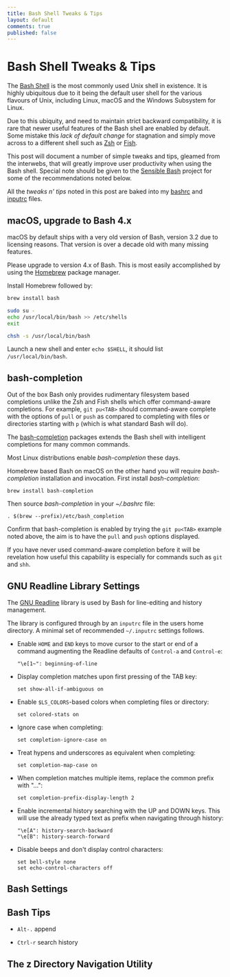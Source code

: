 ```yaml
---
title: Bash Shell Tweaks & Tips
layout: default
comments: true
published: false
---
```


Bash Shell Tweaks & Tips
========================

The [Bash Shell](https://www.gnu.org/software/bash) is the most commonly used
Unix shell in existence. It is highly ubiquitous due to it being the default
user shell for the various flavours of Unix, including Linux, macOS and the
Windows Subsystem for Linux.

Due to this ubiquity, and need to maintain strict backward compatibility, it is
rare that newer useful features of the Bash shell are enabled by default. Some
mistake this *lack of default change* for stagnation and simply move across to
a different shell such as [Zsh](https://www.zsh.org) or
[Fish](https://fishshell.com).

This post will document a number of simple tweaks and tips, gleamed from the
interwebs, that will greatly improve user productivity when using the Bash
shell. Special note should be given to the
[Sensible Bash](https://github.com/mrzool/bash-sensible) project for some of
the recommendations noted below.

All the *tweaks n' tips* noted in this post are baked into my
[bashrc](https://github.com/bluz71/dotfiles/blob/master/bashrc) and
[inputrc](https://github.com/bluz71/dotfiles/blob/master/inputrc) files.

macOS, upgrade to Bash 4.x
--------------------------

macOS by default ships with a very old version of Bash, version 3.2 due to
licensing reasons. That version is over a decade old with many missing
features.

Please upgrade to version 4.x of Bash. This is most easily accomplished by
using the [Homebrew](https://brew.sh) package manager.

Install Homebrew followed by:

```sh
brew install bash

sudo su -
echo /usr/local/bin/bash >> /etc/shells
exit

chsh -s /usr/local/bin/bash
```

Launch a new shell and enter `echo $SHELL`, it should list
`/usr/local/bin/bash`.

bash-completion
---------------

Out of the box Bash only provides rudimentary filesystem based completions
unlike the Zsh and Fish shells which offer command-aware completions. For
example, `git pu<TAB>` should command-aware complete with the options of
`pull` or `push` as compared to completing with files or directories starting
with `p` (which is what standard Bash will do).

The [bash-completion](https://github.com/scop/bash-completion) packages extends
the Bash shell with intelligent completions for many common commands.

Most Linux distributions enable *bash-completion* these days.

Homebrew based Bash on macOS on the other hand you will require
*bash-completion* installation and invocation. First install *bash-completion*:

```
brew install bash-completion
```

Then source *bash-completion* in your *~/.bashrc* file:

```
. $(brew --prefix)/etc/bash_completion
```

Confirm that bash-completion is enabled by trying the `git pu<TAB>` example
noted above, the aim is to have the `pull` and `push` options displayed.

If you have never used command-aware completion before it will be revelation
how useful this capability is especially for commands such as `git` and `shh`.

GNU Readline Library Settings
-----------------------------

The [GNU Readline](https://tiswww.case.edu/php/chet/readline/rltop.html)
library is used by Bash for line-editing and history management.

The library is configured through by an `inputrc` file in the users home
directory. A minimal set of recommended `~/.inputrc` settings follows.

- Enable `HOME` and `END` keys to move cursor to the start or end of a command
    augmenting the Readline defaults of `Control-a` and `Control-e`:

    ```
    "\e[1~": beginning-of-line
    ```

- Display completion matches upon first pressing of the TAB key:

    ```
    set show-all-if-ambiguous on
    ```

- Enable `$LS_COLORS`-based colors when completing files or directory:

    ```
    set colored-stats on
    ```

- Ignore case when completing:

    ```
    set completion-ignore-case on
    ```

- Treat hypens and underscores as equivalent when completing:

    ```
    set completion-map-case on
    ```

- When completion matches multiple items, replace the common prefix with "...":

    ```
    set completion-prefix-display-length 2
    ```

- Enable incremental history searching with the UP and DOWN keys. This will use
    the already typed text as prefix when navigating through history:

    ```
    "\e[A": history-search-backward
    "\e[B": history-search-forward
    ```

- Disable beeps and don't display control characters:

    ```
    set bell-style none
    set echo-control-characters off
    ```

Bash Settings
-------------

Bash Tips
---------

- `Alt-.` append

- `Ctrl-r` search history

The z Directory Navigation Utility
----------------------------------
